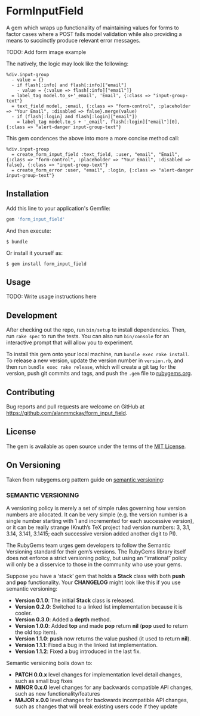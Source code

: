 # FormInputField

A gem which wraps up functionality of maintaining values for forms to factor cases where a POST fails model validation while also providing a means to succinctly produce relevant error messages.

TODO: Add form image example

The natively, the logic may look like the following:

```
%div.input-group
  - value = {}
  - if flash[:info] and flash[:info]["email"]
    - value = {:value => flash[:info]["email"]}
  = label_tag model.to_s+'_email', 'Email', {:class => "input-group-text"}
  = text_field model, :email, {:class => "form-control", :placeholder => "Your Email", :disabled => false}.merge(value)
  - if (flash[:login] and flash[:login]["email"])
    = label_tag model.to_s + '_email', flash[:login]["email"][0], {:class => "alert-danger input-group-text"}
```

This gem condences the above into more a more concise method call:

```
%div.input-group
  = create_form_input_field :text_field, :user, "email", "Email", {:class => "form-control", :placeholder => "Your Email", :disabled => false}, {:class => "input-group-text"}
  = create_form_error :user, "email", :login, {:class => "alert-danger input-group-text"}
```

## Installation

Add this line to your application's Gemfile:

```ruby
gem 'form_input_field'
```

And then execute:

    $ bundle

Or install it yourself as:

    $ gem install form_input_field

## Usage

TODO: Write usage instructions here

## Development

After checking out the repo, run `bin/setup` to install dependencies. Then, run `rake spec` to run the tests. You can also run `bin/console` for an interactive prompt that will allow you to experiment.

To install this gem onto your local machine, run `bundle exec rake install`. To release a new version, update the version number in `version.rb`, and then run `bundle exec rake release`, which will create a git tag for the version, push git commits and tags, and push the `.gem` file to [rubygems.org](https://rubygems.org).

## Contributing

Bug reports and pull requests are welcome on GitHub at https://github.com/alanmmckay/form_input_field.

## License

The gem is available as open source under the terms of the [MIT License](https://opensource.org/licenses/MIT).

## On Versioning

Taken from rubygems.org pattern guide on [semantic versioning](https://guides.rubygems.org/patterns/#semantic-versioning):

### SEMANTIC VERSIONING

A versioning policy is merely a set of simple rules governing how version numbers are allocated. It can be very simple (e.g. the version number is a single number starting with 1 and incremented for each successive version), or it can be really strange (Knuth’s TeX project had version numbers: 3, 3.1, 3.14, 3.141, 3.1415; each successive version added another digit to PI).

The RubyGems team urges gem developers to follow the Semantic Versioning standard for their gem’s versions. The RubyGems library itself does not enforce a strict versioning policy, but using an “irrational” policy will only be a disservice to those in the community who use your gems.

Suppose you have a ‘stack’ gem that holds a **Stack** class with both **push** and **pop** functionality. Your **CHANGELOG** might look like this if you use semantic versioning:

- **Version 0.1.0**: The initial **Stack** class is released.
- **Version 0.2.0**: Switched to a linked list implementation because it is cooler.
- **Version 0.3.0**: Added a **depth** method.
- **Version 1.0.0**: Added **top** and made **pop** return **nil** (**pop** used to return the old top item).
- **Version 1.1.0**: **push** now returns the value pushed (it used to return **nil**).
- **Version 1.1.1**: Fixed a bug in the linked list implementation.
- **Version 1.1.2**: Fixed a bug introduced in the last fix.

Semantic versioning boils down to:

- **PATCH 0.0.x** level changes for implementation level detail changes, such as small bug fixes
- **MINOR 0.x.0** level changes for any backwards compatible API changes, such as new functionality/features
- **MAJOR x.0.0** level changes for backwards incompatible API changes, such as changes that will break existing users code if they update
